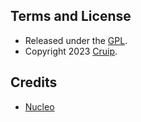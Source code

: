 ## Terms and License
- Released under the [GPL](https://www.gnu.org/licenses/gpl-3.0.html).
- Copyright 2023 [Cruip](https://cruip.com/).
## Credits
- [Nucleo](https://nucleoapp.com/)
